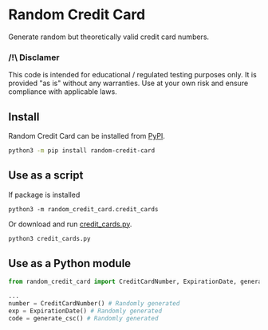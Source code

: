 # Random Credit Card

Generate random but theoretically valid credit card numbers.

### /!\ Disclamer

This code is intended for educational / regulated testing purposes only. It is provided "as is" without any warranties. Use at your own risk and ensure compliance with applicable laws.

## Install


Random Credit Card can be installed from [PyPI]().

```sh
python3 -m pip install random-credit-card
```

## Use as a script

If package is installed

```
python3 -m random_credit_card.credit_cards
```

Or download and run [credit_cards.py](random_credit_card/credit_cards.py).

```sh
python3 credit_cards.py
```



## Use as a Python module

```py
from random_credit_card import CreditCardNumber, ExpirationDate, generate_csc

...
number = CreditCardNumber() # Randomly generated
exp = ExpirationDate() # Randomly generated
code = generate_csc() # Randomly generated
```
